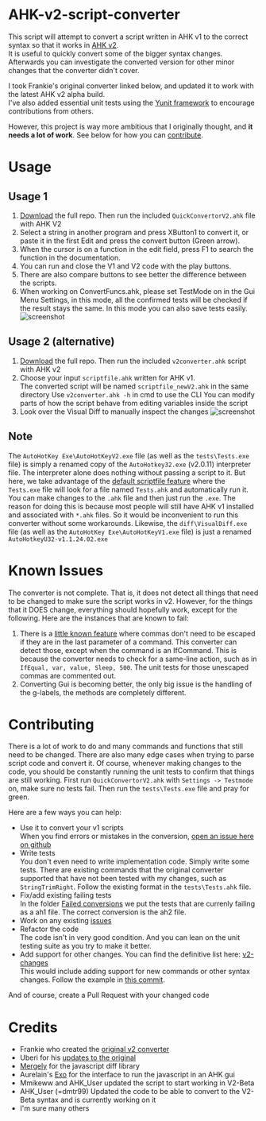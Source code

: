 # AHK-v2-script-converter
This script will attempt to convert a script written in AHK v1 to the correct syntax so that it works in [AHK v2](https://autohotkey.com/v2/).  
It is useful to quickly convert some of the bigger syntax changes. Afterwards you can investigate the converted version for other minor changes that the converter didn't cover.

I took Frankie's original converter linked below, and updated it to work with the latest AHK v2 alpha build.  
I've also added essential unit tests using the [Yunit framework](https://github.com/Uberi/Yunit) to encourage contributions from others.

However, this project is way more ambitious that I originally thought, and __it needs a lot of work__. See below for how you can [contribute](#contributing).

# Usage
## Usage 1
1. [Download](https://github.com/mmikeww/AHK-v2-script-converter/archive/master.zip) the full repo. Then run the included `QuickConvertorV2.ahk` file with AHK V2
2. Select a string in another program and press XButton1 to convert it, or paste it in the first Edit and press the convert button (Green arrow).
3. When the cursor is on a function in the edit field, press F1 to search the function in the documentation.
4. You can run and close the V1 and V2 code with the play buttons.
5. There are also compare buttons to see better the difference between the scripts.
6. When working on ConvertFuncs.ahk, please set TestMode on in the Gui Menu Settings, in this mode, all the confirmed tests will be checked if the result stays the same. In this mode you can also save tests easily.
![screenshot](https://github.com/mmikeww/AHK-v2-script-converter/blob/master/images/Quick%20Convertor%20V2.png)

## Usage 2 (alternative)
1. [Download](https://github.com/mmikeww/AHK-v2-script-converter/archive/master.zip) the full repo. Then run the included `v2converter.ahk` script with AHK v2
2. Choose your input `scriptfile.ahk` written for AHK v1.  
   The converted script will be named `scriptfile_newV2.ahk` in the same directory
   Use `v2converter.ahk -h` in cmd to use the CLI
   You can modify parts of how the script behave from editing variables inside the script
3. Look over the Visual Diff to manually inspect the changes
![screenshot](https://github.com/mmikeww/AHK-v2-script-converter/blob/master/images/screenshot.jpg)

## Note
The `AutoHotKey Exe\AutoHotKeyV2.exe` file (as well as the `tests\Tests.exe` file) is simply a renamed copy of the `AutoHotkey32.exe` (v2.0.11) interpreter file. The interpreter alone does nothing without passing a script to it. But here, we take advantage of the [default scriptfile feature](https://lexikos.github.io/v2/docs/Scripts.htm#defaultfile) where the `Tests.exe` file will look for a file named `Tests.ahk` and automatically run it. You can make changes to the `.ahk` file and then just run the `.exe`. The reason for doing this is because most people will still have AHK v1 installed and associated with `*.ahk` files. So it would be inconvenient to run this converter without some workarounds. Likewise, the `diff\VisualDiff.exe` file (as well as the `AutoHotKey Exe\AutoHotKeyV1.exe` file) is just a renamed `AutoHotkeyU32-v1.1.24.02.exe`

# Known Issues
The converter is not complete. That is, it does not detect all things that need to be changed to make sure the script works in v2. However, for the things that it DOES change, everything should hopefully work, except for the following. Here are the instances that are known to fail:
1. There is a [little known feature](https://autohotkey.com/docs/commands/_EscapeChar.htm) where commas don't need to be escaped if they are in the last parameter of a command. This converter can detect those, except when the command is an IfCommand. This is because the converter needs to check for a same-line action, such as in `IfEqual, var, value, Sleep, 500`. The unit tests for those unescaped commas are commented out.
2. Converting Gui is becoming better, the only big issue is the handling of the g-labels, the methods are completely different.

# Contributing
There is a lot of work to do and many commands and functions that still need to be changed. There are also many edge cases when trying to parse script code and convert it. Of course, whenever making changes to the code, you should be constantly running the unit tests to confirm that things are still working.  First run `QuickConvertorV2.ahk` with `Settings -> Testmode` on, make sure no tests fail. Then run the `tests\Tests.exe` file and pray for green.

Here are a few ways you can help:

- Use it to convert your v1 scripts  
  When you find errors or mistakes in the conversion, [open an issue here on github](https://github.com/mmikeww/AHK-v2-script-converter/issues)
- Write tests  
  You don't even need to write implementation code. Simply write some tests. There are existing commands that the original converter supported that have not been tested with my changes, such as `StringTrimRight`. Follow the existing format in the `tests\Tests.ahk` file.
- Fix/add existing failing tests  
  In the folder [Failed conversions](https://github.com/mmikeww/AHK-v2-script-converter/tree/master/tests/Failed%20conversions) we put the tests that are currenly failing as a ah1 file. The correct conversion is the ah2 file.
- Work on any existing [issues](https://github.com/mmikeww/AHK-v2-script-converter/issues)
- Refactor the code  
  The code isn't in very good condition. And you can lean on the unit testing suite as you try to make it better.
- Add support for other changes. You can find the definitive list here: [v2-changes](https://autohotkey.com/v2/v2-changes.htm)  
  This would include adding support for new commands or other syntax changes. Follow the example in [this commit](https://github.com/mmikeww/AHK-v2-script-converter/commit/2c53a37550aca7ecc2c890677d4e13ea72e7c682).

And of course, create a Pull Request with your changed code

# Credits
- Frankie who created the [original v2 converter](https://autohotkey.com/board/topic/65333-v2-script-converter/)
- Uberi for his [updates to the original](https://autohotkey.com/board/topic/65333-v2-script-converter/?p=419671)
- [Mergely](https://github.com/wickedest/Mergely) for the javascript diff library
- Aurelain's [Exo](https://autohotkey.com/boards/viewtopic.php?t=5714) for the interface to run the javascript in an AHK gui
- Mmikeww and AHK_User updated the script to start working in V2-Beta
- AHK_User (=dmtr99) Updated the code to be able to convert to the V2-Beta syntax and is currently working on it
- I'm sure many others
